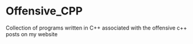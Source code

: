 # Offensive_CPP
Collection of programs written in C++ associated with the offensive c++ posts on my website
